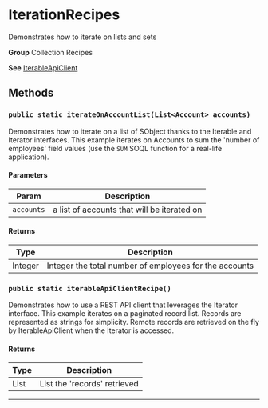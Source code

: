 # IterationRecipes

Demonstrates how to iterate on lists and sets


**Group** Collection Recipes


**See** [IterableApiClient](https://github.com/trailheadapps/apex-recipes/wiki/IterableApiClient)

## Methods
### `public static iterateOnAccountList(List<Account> accounts)`

Demonstrates how to iterate on a list of SObject thanks to the Iterable and Iterator interfaces. This example iterates on Accounts to sum the 'number of employees' field values (use the `SUM` SOQL function for a real-life application).

#### Parameters

|Param|Description|
|---|---|
|`accounts`|a list of accounts that will be iterated on|

#### Returns

|Type|Description|
|---|---|
|Integer|Integer the total number of employees for the accounts|

### `public static iterableApiClientRecipe()`

Demonstrates how to use a REST API client that leverages the Iterator interface. This example iterates on a paginated record list. Records are represented as strings for simplicity. Remote records are retrieved on the fly by IterableApiClient when the Iterator is accessed.

#### Returns

|Type|Description|
|---|---|
|List<String>|List<String> the 'records' retrieved|

---
